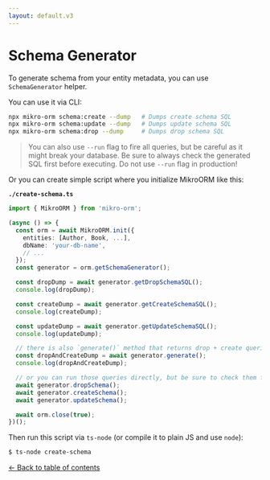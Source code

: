 ```yaml
---
layout: default.v3
---
```


# Schema Generator

To generate schema from your entity metadata, you can use `SchemaGenerator` helper. 

You can use it via CLI: 

```sh
npx mikro-orm schema:create --dump   # Dumps create schema SQL
npx mikro-orm schema:update --dump   # Dumps update schema SQL
npx mikro-orm schema:drop --dump     # Dumps drop schema SQL
```

> You can also use `--run` flag to fire all queries, but be careful as it might break your
> database. Be sure to always check the generated SQL first before executing. Do not use
> `--run` flag in production! 

Or you can create simple script where you initialize MikroORM like this:

**`./create-schema.ts`**

```typescript
import { MikroORM } from 'mikro-orm';

(async () => {
  const orm = await MikroORM.init({
    entities: [Author, Book, ...],
    dbName: 'your-db-name',
    // ...
  });
  const generator = orm.getSchemaGenerator();

  const dropDump = await generator.getDropSchemaSQL();
  console.log(dropDump);

  const createDump = await generator.getCreateSchemaSQL();
  console.log(createDump);

  const updateDump = await generator.getUpdateSchemaSQL();
  console.log(updateDump);

  // there is also `generate()` method that returns drop + create queries
  const dropAndCreateDump = await generator.generate();
  console.log(dropAndCreateDump);

  // or you can run those queries directly, but be sure to check them first!
  await generator.dropSchema();
  await generator.createSchema();
  await generator.updateSchema();

  await orm.close(true);
})();
```

Then run this script via `ts-node` (or compile it to plain JS and use `node`):

```sh
$ ts-node create-schema
```

[&larr; Back to table of contents](index.md#table-of-contents)
